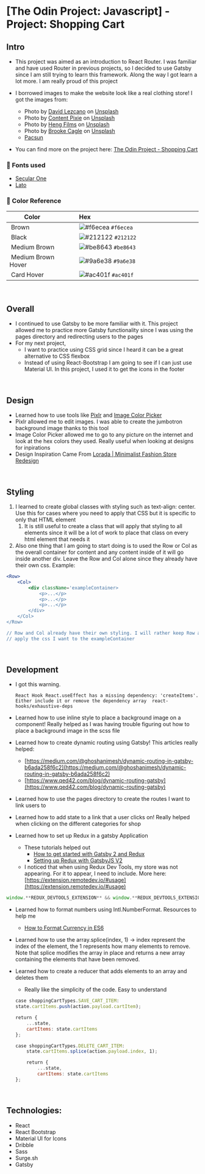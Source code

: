 # [The Odin Project: Javascript] - Project: Shopping Cart

## Intro

-   This project was aimed as an introduction to React Router. I was familiar and have used Router in previous projects, so I decided to use Gatsby since I am still trying to learn this framework. Along the way I got learn a lot more. I am really proud of this project

-   I borrowed images to make the website look like a real clothing store! I got the images from:

    -   Photo by <a href="https://unsplash.com/@_thedl?utm_source=unsplash&utm_medium=referral&utm_content=creditCopyText">David Lezcano</a> on <a href="https://unsplash.com/s/photos/men-fashion?utm_source=unsplash&utm_medium=referral&utm_content=creditCopyText">Unsplash</a>
    -   Photo by <a href="https://unsplash.com/@contentpixie?utm_source=unsplash&utm_medium=referral&utm_content=creditCopyText">Content Pixie</a> on <a href="https://unsplash.com/s/photos/women-fashion?utm_source=unsplash&utm_medium=referral&utm_content=creditCopyText">Unsplash</a>
    -   Photo by <a href="https://unsplash.com/@hengfilms?utm_source=unsplash&utm_medium=referral&utm_content=creditCopyText">Heng Films</a> on <a href="https://unsplash.com/s/photos/men-fashion?utm_source=unsplash&utm_medium=referral&utm_content=creditCopyText">Unsplash</a>
    -   Photo by <a href="https://unsplash.com/@brookecagle?utm_source=unsplash&utm_medium=referral&utm_content=creditCopyText">Brooke Cagle</a> on <a href="https://unsplash.com/s/photos/men-fashion?utm_source=unsplash&utm_medium=referral&utm_content=creditCopyText">Unsplash</a>
    -   [Pacsun](https://www.pacsun.com/)

-   You can find more on the project here: [The Odin Project - Shopping Cart](https://www.theodinproject.com/paths/full-stack-javascript/courses/javascript/lessons/shopping-cart)

### 📗 Fonts used

-   [Secular One](<[https://fonts.google.com/specimen/Secular+One?preview.text_type=custom&category=Sans+Serif&preview.size=59&thickness=6](https://fonts.google.com/specimen/Secular+One?preview.text_type=custom&category=Sans+Serif&preview.size=59&thickness=6)>)
-   [Lato](<[https://fonts.google.com/specimen/Lato?preview.text=This sweatshirt offering&preview.text_type=custom&category=Sans+Serif&preview.size=59&thickness=6)>)

### 🎨 Color Reference

|  Color               |  Hex                                                                 |
| -------------------- | -------------------------------------------------------------------- |
|  Brown               |  ![#f6ecea](https://via.placeholder.com/10/f6ecea?text=+) `#f6ecea`  |
|  Black               |  ![#212122](https://via.placeholder.com/10/212122?text=+) `#212122`  |
|  Medium Brown        |  ![#be8643](https://via.placeholder.com/10/be8643?text=+) `#be8643`  |
|  Medium Brown Hover  |  ![#9a6e38](https://via.placeholder.com/10/9a6e38?text=+) `#9a6e38`  |
|  Card Hover          |  ![#ac401f](https://via.placeholder.com/10/ac401f?text=+) `#ac401f`  |

<br>

## Overall

-   I continued to use Gatsby to be more familiar with it. This project allowed me to practice more Gatsby functionality since I was using the pages directory and redirecting users to the pages
-   For my next project,
    -   I want to practice using CSS grid since I heard it can be a great alternative to CSS flexbox
    -   Instead of using React-Bootstrap I am going to see if I can just use Material UI. In this project, I used it to get the icons in the footer

<br>

## Design

-   Learned how to use tools like [Pixlr](<[https://pixlr.com/x/](https://pixlr.com/x/)>) and [Image Color Picker](<[https://imagecolorpicker.com/en](https://imagecolorpicker.com/en)>)
-   Pixlr allowed me to edit images. I was able to create the jumbotron background image thanks to this tool
-   Image Color Picker allowed me to go to any picture on the internet and look at the hex colors they used. Really useful when looking at designs for inpirations
-   Design Inspiration Came From [Lorada | Minimalist Fashion Store Redesign](<[https://dribbble.com/shots/11206598-Lorada-Minimalist-Fashion-Store-Redesign/attachments/2812420?mode=media](https://dribbble.com/shots/11206598-Lorada-Minimalist-Fashion-Store-Redesign/attachments/2812420?mode=media)>)

<br>

## Styling

1. I learned to create global classes with styling such as text-align: center. Use this for cases where you need to apply that CSS but it is specific to only that HTML element
    1. It is still useful to create a class that will apply that styling to all elements since it will be a lot of work to place that class on every html element that needs it
2. Also one thing that I am going to start doing is to used the Row or Col as the overall container for content and any content inside of it will go inside another div. Leave the Row and Col alone since they already have their own css. Example:

```jsx
<Row>
	<Col>
		<div className='exampleContainer>
			<p>...</p>
			<p>...</p>
			<p>...</p>
		</div>
	</Col>
</Row>

// Row and Col already have their own styling. I will rather keep Row and Col clean and
// apply the css I want to the exampleContainer
```

<br>

## Development

-   I got this warning.

    ```
    React Hook React.useEffect has a missing dependency: 'createItems'. Either include it or remove the dependency array  react-hooks/exhaustive-deps
    ```

-   Learned how to use inline style to place a background image on a component! Really helped as I was having trouble figuring out how to place a background image in the scss file
-   Learned how to create dynamic routing using Gatsby! This articles really helped:
    -   [https://medium.com/@ghoshanimesh/dynamic-routing-in-gatsby-b6ada258f6c2](https://medium.com/@ghoshanimesh/dynamic-routing-in-gatsby-b6ada258f6c2)
    -   [https://www.qed42.com/blog/dynamic-routing-gatsby](https://www.qed42.com/blog/dynamic-routing-gatsby)
-   Learned how to use the pages directory to create the routes I want to link users to
-   Learned how to add state to a link that a user clicks on! Really helped when clicking on the different categories for shop
-   Learned how to set up Redux in a gatsby Application
    -   These tutorials helped out
        -   [How to get started with Gatsby 2 and Redux](<[https://www.freecodecamp.org/news/how-to-get-started-with-gatsby-2-and-redux-ae1c543571ca/](https://www.freecodecamp.org/news/how-to-get-started-with-gatsby-2-and-redux-ae1c543571ca/)>)
        -   [Setting up Redux with GatsbyJS V2](<[https://www.edwardbeazer.com/setting-up-redux-with-gatsbyjs-v2/](https://www.edwardbeazer.com/setting-up-redux-with-gatsbyjs-v2/)>)
    -   I noticed that when using Redux Dev Tools, my store was not appearing. For it to appear, I need to include. More here: [https://extension.remotedev.io/#usage](https://extension.remotedev.io/#usage)

```jsx
window.**REDUX_DEVTOOLS_EXTENSION** && window.**REDUX_DEVTOOLS_EXTENSION**()
```

-   Learned how to format numbers using Intl.NumberFormat. Resources to help me
    -   [How to Format Currency in ES6](<[https://www.samanthaming.com/tidbits/30-how-to-format-currency-in-es6/](https://www.samanthaming.com/tidbits/30-how-to-format-currency-in-es6/)>)
-   Learned how to use the array.splice(index, 1) → index represent the index of the element, the 1 represents how many elements to remove. Note that splice modifies the array in place and returns a new array containing the elements that have been removed.
-   Learned how to create a reducer that adds elements to an array and deletes them

    -   Really like the simplicity of the code. Easy to understand

    ```jsx
    case shoppingCartTypes.SAVE_CART_ITEM:
    state.cartItems.push(action.payload.cartItem);

    return {
    	...state,
    	cartItems: state.cartItems
    };

    case shoppingCartTypes.DELETE_CART_ITEM:
    	state.cartItems.splice(action.payload.index, 1);

    	return {
    		...state,
    		cartItems: state.cartItems
    };
    ```

<br>

## Technologies:

-   React
-   React Bootstrap
-   Material UI for Icons
-   Dribble
-   Sass
-   Surge.sh
-   Gatsby
